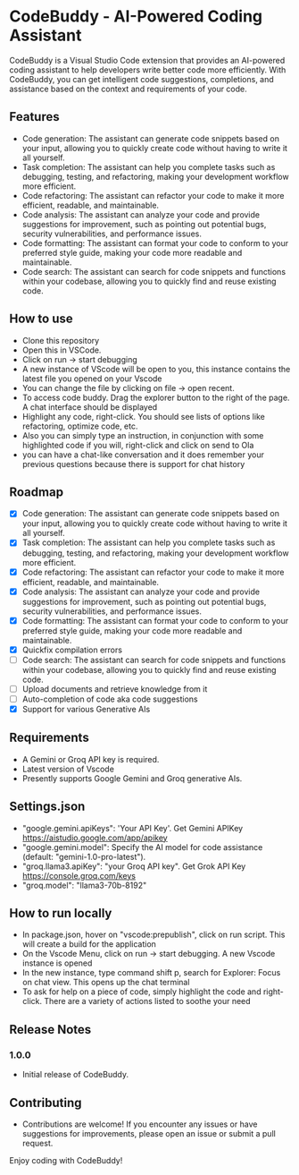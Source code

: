# CodeBuddy - AI-Powered Coding Assistant

CodeBuddy is a Visual Studio Code extension that provides an AI-powered coding assistant to help developers write better code more efficiently. With CodeBuddy, you can get intelligent code suggestions, completions, and assistance based on the context and requirements of your code.

## Features

- Code generation: The assistant can generate code snippets based on your input, allowing you to quickly create code without having to write it all yourself.
- Task completion: The assistant can help you complete tasks such as debugging, testing, and refactoring, making your development workflow more efficient.
- Code refactoring: The assistant can refactor your code to make it more efficient, readable, and maintainable.
- Code analysis: The assistant can analyze your code and provide suggestions for improvement, such as pointing out potential bugs, security vulnerabilities, and performance issues.
- Code formatting: The assistant can format your code to conform to your preferred style guide, making your code more readable and maintainable.
- Code search: The assistant can search for code snippets and functions within your codebase, allowing you to quickly find and reuse existing code.


## How to use
- Clone this repository
- Open this in VSCode.
- Click on run -> start debugging
- A new instance of VScode will be open to you, this instance contains the latest file you opened on your Vscode
- You can change the file by clicking on file -> open recent.
- To access code buddy. Drag the explorer button to the right of the page. A chat interface should be displayed
- Highlight any code, right-click. You should see lists of options like refactoring, optimize code, etc.
- Also you can simply type an instruction, in conjunction with some highlighted code if you will, right-click and click on send to Ola
- you can have a chat-like conversation and it does remember your previous questions because there is support for chat history


## Roadmap
- [x] Code generation: The assistant can generate code snippets based on your input, allowing you to quickly create code without having to write it all yourself.
- [x] Task completion: The assistant can help you complete tasks such as debugging, testing, and refactoring, making your development workflow more efficient.
- [x] Code refactoring: The assistant can refactor your code to make it more efficient, readable, and maintainable.
- [x] Code analysis: The assistant can analyze your code and provide suggestions for improvement, such as pointing out potential bugs, security vulnerabilities, and performance issues.
- [x] Code formatting: The assistant can format your code to conform to your preferred style guide, making your code more readable and maintainable.
- [x] Quickfix compilation errors
- [ ] Code search: The assistant can search for code snippets and functions within your codebase, allowing you to quickly find and reuse existing code.
- [ ] Upload documents and retrieve knowledge from it
- [ ] Auto-completion of code aka code suggestions
- [x] Support for various Generative AIs

## Requirements

- A Gemini or Groq API key is required.
- Latest version of Vscode
- Presently supports Google Gemini and Groq generative AIs.

## Settings.json
- "google.gemini.apiKeys": 'Your API Key'. Get Gemini APIKey https://aistudio.google.com/app/apikey
- "google.gemini.model": Specify the AI model for code assistance (default: "gemini-1.0-pro-latest").
- "groq.llama3.apiKey": "your Groq API key". Get Grok API Key https://console.groq.com/keys
- "groq.model": "llama3-70b-8192"

## How to run locally
  - In package.json, hover on "vscode:prepublish", click on run script. This will create a build for the application
  - On the Vscode Menu, click on run -> start debugging. A new Vscode instance is opened
  - In the new instance, type command shift p, search for Explorer: Focus on chat view. This opens up the chat terminal
  - To ask for help on a piece of code, simply highlight the code and right-click. There are a variety of actions listed to soothe your need

## Release Notes

### 1.0.0

- Initial release of CodeBuddy.

## Contributing
- Contributions are welcome! If you encounter any issues or have suggestions for improvements, please open an issue or submit a pull request.


Enjoy coding with CodeBuddy!
